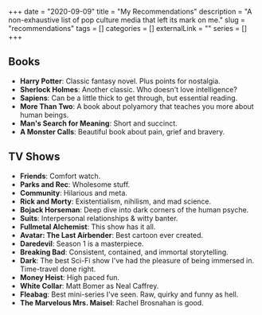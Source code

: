 +++ 
date = "2020-09-09"
title = "My Recommendations"
description = "A non-exhaustive list of pop culture media that left its mark on me."
slug = "recommendations" 
tags = []
categories = []
externalLink = ""
series = []
+++

## Books

- **Harry Potter**: Classic fantasy novel. Plus points for nostalgia.
- **Sherlock Holmes**: Another classic. Who doesn't love intelligence?
- **Sapiens**: Can be a little thick to get through, but essential reading. 
- **More Than Two**: A book about polyamory that teaches you more about human beings.
- **Man's Search for Meaning**: Short and succinct. 
- **A Monster Calls**: Beautiful book about pain, grief and bravery.

## TV Shows

- **Friends**: Comfort watch.
- **Parks and Rec**: Wholesome stuff.
- **Community**: Hilarious and meta.
- **Rick and Morty**: Existentialism, nihilism, and mad science.
- **Bojack Horseman**: Deep dive into dark corners of the human psyche.
- **Suits**: Interpersonal relationships & witty banter.
- **Fullmetal Alchemist**: This show has it all. 
- **Avatar: The Last Airbender**: Best cartoon ever created.
- **Daredevil**: Season 1 is a masterpiece.
- **Breaking Bad**: Consistent, contained, and immortal storytelling.
- **Dark**: The best Sci-Fi show I've had the pleasure of being immersed in. Time-travel done right.
- **Money Heist**: High paced fun. 
- **White Collar**: Matt Bomer as Neal Caffrey.
- **Fleabag**: Best mini-series I've seen. Raw, quirky and funny as hell.
- **The Marvelous Mrs. Maisel**: Rachel Brosnahan is good.
